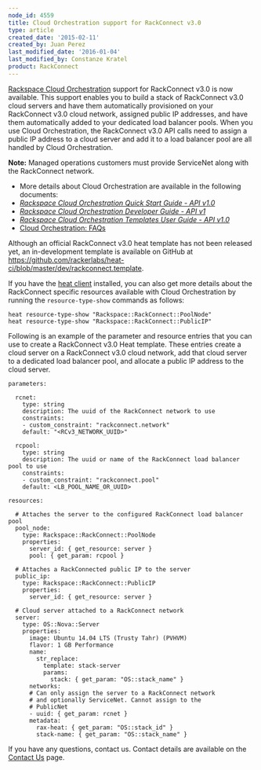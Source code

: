 ```yaml
---
node_id: 4559
title: Cloud Orchestration support for RackConnect v3.0
type: article
created_date: '2015-02-11'
created_by: Juan Perez
last_modified_date: '2016-01-04'
last_modified_by: Constanze Kratel
product: RackConnect
---
```


[Rackspace Cloud
Orchestration](http://www.rackspace.com/blog/cloud-orchestration-automating-deployments-of-full-stack-configurations/)
support for RackConnect v3.0 is now available. This support enables you
to build a stack of RackConnect v3.0 cloud servers and have them
automatically provisioned on your RackConnect v3.0 cloud network,
assigned public IP addresses, and have them automatically added to your
dedicated load balancer pools. When you use Cloud Orchestration, the
RackConnect v3.0 API calls need to assign a public IP address to a cloud
server and add it to a load balancer pool are all handled by Cloud
Orchestration.

**Note:** <span><span dir="ltr"><span>Managed operations customers must
provide ServiceNet along with the RackConnect
network.</span></span></span>

-   More details about Cloud Orchestration are available in the
    following documents:
-   *[Rackspace Cloud Orchestration Quick Start Guide  - API
    v1.0](https://developer.rackspace.com/docs/orchestration/getting-started/)*
-   *[<span class="breadcrumbstitle">Rackspace Cloud Orchestration
    Developer Guide  - API
    v1</span>](https://developer.rackspace.com/docs/cloud-orchestration/v1/developer-guide/)*
-   *[Rackspace Cloud Orchestration Templates User Guide  - API
    v1.0](https://developer.rackspace.com/docs/user-guides/orchestration/)*
-   [Cloud Orchestration:
    FAQs](/how-to/cloud-orchestration-faq)

Although an official RackConnect v3.0 heat template has not been
released yet, an in-development template is available on GitHub at
<https://github.com/rackerlabs/heat-ci/blob/master/dev/rackconnect.template>.

If you have the [heat
client](https://developer.rackspace.com/docs/cloud-orchestration/v1/developer-guide/#using-the-heat-client)
installed, you can also get more details about the RackConnect specific
resources available with Cloud Orchestration by running the
`resource-type-show` commands as follows:

    heat resource-type-show "Rackspace::RackConnect::PoolNode"
    heat resource-type-show "Rackspace::RackConnect::PublicIP"

Following is an example of the parameter and resource entries that you
can use to create a RackConnect v3.0 Heat template. These entries create
a cloud server on a RackConnect v3.0 cloud network, add that cloud
server to a dedicated load balancer pool, and allocate a public IP
address to the cloud server.

    parameters:

      rcnet:
        type: string
        description: The uuid of the RackConnect network to use
        constraints:
        - custom_constraint: "rackconnect.network"
        default: "<RCv3_NETWORK_UUID>"

      rcpool:
        type: string
        description: The uuid or name of the RackConnect load balancer pool to use
        constraints:
        - custom_constraint: "rackconnect.pool"
        default: <LB_POOL_NAME_OR_UUID>

    resources:

      # Attaches the server to the configured RackConnect load balancer pool
      pool_node:
        type: Rackspace::RackConnect::PoolNode
        properties:
          server_id: { get_resource: server }
          pool: { get_param: rcpool }

      # Attaches a RackConnected public IP to the server
      public_ip:
        type: Rackspace::RackConnect::PublicIP
        properties:
          server_id: { get_resource: server }

      # Cloud server attached to a RackConnect network
      server:
        type: OS::Nova::Server
        properties:
          image: Ubuntu 14.04 LTS (Trusty Tahr) (PVHVM)
          flavor: 1 GB Performance
          name:
            str_replace:
              template: stack-server
              params:
                stack: { get_param: "OS::stack_name" }
          networks:
          # Can only assign the server to a RackConnect network
          # and optionally ServiceNet. Cannot assign to the
          # PublicNet
          - uuid: { get_param: rcnet }
          metadata:
            rax-heat: { get_param: "OS::stack_id" }
            stack-name: { get_param: "OS::stack_name" }



If you have any questions, contact us.  Contact details are available on
the [Contact Us](/how-to/support)
page.

